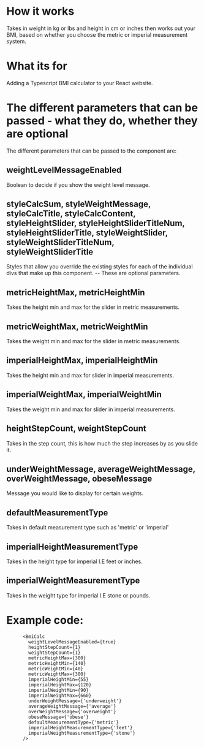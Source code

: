 # How it works

Takes in weight in kg or lbs and height in cm or inches then works out your BMI, based on whether you choose the metric or imperial measurement system.

# What its for

Adding a Typescript BMI calculator to your React website.

# The different parameters that can be passed - what they do, whether they are optional

The different parameters that can be passed to the component are:

## weightLevelMessageEnabled

Boolean to decide if you show the weight level message.

## styleCalcSum, styleWeightMessage, styleCalcTitle, styleCalcContent, styleHeightSlider, styleHeightSliderTitleNum, styleHeightSliderTitle, styleWeightSlider, styleWeightSliderTitleNum, styleWeightSliderTitle

Styles that allow you override the existing styles for each of the individual divs that make up this component. -- These are optional parameters.

## metricHeightMax, metricHeightMin

Takes the height min and max for the slider in metric measurements.

## metricWeightMax, metricWeightMin

Takes the weight min and max for the slider in metric measurements.

## imperialHeightMax, imperialHeightMin

Takes the height min and max for slider in imperial measurements.

## imperialWeightMax, imperialWeightMin

Takes the weight min and max for slider in imperial measurements.

## heightStepCount, weightStepCount

Takes in the step count, this is how much the step increases by as you slide it.

## underWeightMessage, averageWeightMessage, overWeightMessage, obeseMessage

Message you would like to display for certain weights.

## defaultMeasurementType

Takes in default measurement type such as 'metric' or 'imperial'

## imperialHeightMeasurementType

Takes in the height type for imperial I.E feet or inches.

## imperialWeightMeasurementType

Takes in the weight type for imperial I.E stone or pounds.

# Example code:

```JSX
      <BmiCalc
        weightLevelMessageEnabled={true}
        heightStepCount={1}
        weightStepCount={1}
        metricHeightMax={300}
        metricHeightMin={140}
        metricWeightMin={40}
        metricWeightMax={300}
        imperialHeightMin={55}
        imperialHeightMax={120}
        imperialWeightMin={90}
        imperialWeightMax={660}
        underWeightMessage={'underweight'}
        averageWeightMessage={'average'}
        overWeightMessage={'overweight'}
        obeseMessage={'obese'}
        defaultMeasurementType={'metric'}
        imperialHeightMeasurementType={'feet'}
        imperialWeightMeasurementType={'stone'}
      />
```
